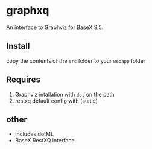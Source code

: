 # graphxq 
An interface to Graphviz for BaseX 9.5.

## Install
copy the contents of the `src` folder to your `webapp` folder
## Requires
 
1. Graphviz intallation with `dot` on the path
1. restxq default config with (static)

## other
* includes dotML 
* BaseX RestXQ interface
